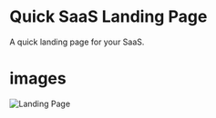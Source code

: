 # Quick SaaS Landing Page
A quick landing page for your SaaS.

# images
![Landing Page](https://github.com/quick-saas-landing-page/quick-saas-landing-page/blob/main/public/landing-page.png?raw=true)